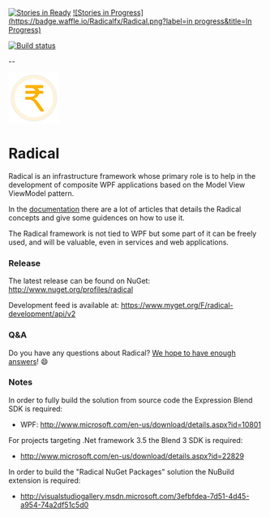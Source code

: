 [![Stories in Ready](https://badge.waffle.io/Radicalfx/Radical.png?label=ready&title=Ready)](http://waffle.io/Radicalfx/Radical)
[![Stories in Progress](https://badge.waffle.io/Radicalfx/Radical.png?label=in progress&title=In Progress)](http://waffle.io/Radicalfx/Radical)

[![Build status](https://ci.appveyor.com/api/projects/status/7avws6h5njta0w8j?svg=true)](https://ci.appveyor.com/project/radical-bot/radical-windows-presentation-autofac)

--

![Radical logo](Radical.png)

# Radical

Radical is an infrastructure framework whose primary role is to help in the development of composite WPF applications based on the Model View ViewModel pattern.

In the [documentation](https://github.com/RadicalFx/radical/wiki)  there are a lot of articles that details the Radical concepts and give some guidences on how to use it.

The Radical framework is not tied to WPF but some part of it can be freely used, and will be valuable, even in services and web applications.

### Release

The latest release can be found on NuGet: http://www.nuget.org/profiles/radical

Development feed is available at: https://www.myget.org/F/radical-development/api/v2

### Q&A

Do you have any questions about Radical? [We hope to have enough answers](https://groups.google.com/forum/#!forum/radical-mvvm-framework)! :smile:

### Notes

In order to fully build the solution from source code the Expression Blend SDK is required:

* WPF: http://www.microsoft.com/en-us/download/details.aspx?id=10801

For projects targeting .Net framework 3.5 the Blend 3 SDK is required:

* http://www.microsoft.com/en-us/download/details.aspx?id=22829

In order to build the "Radical NuGet Packages" solution the NuBuild extension is required:

* http://visualstudiogallery.msdn.microsoft.com/3efbfdea-7d51-4d45-a954-74a2df51c5d0
